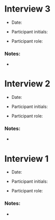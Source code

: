 # Interview 3
- Date:

- Participant initials:

- Participant role:

### Notes:
- 

# Interview 2
- Date:

- Participant initials:

- Participant role:

### Notes:
- 

# Interview 1
- Date:

- Participant initials:

- Participant role:

### Notes:
- 
